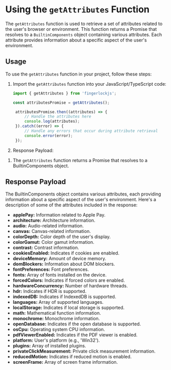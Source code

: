 # Using the `getAttributes` Function

The `getAttributes` function is used to retrieve a set of attributes related to the user's browser or environment. This function returns a Promise that resolves to a `BuiltinComponents` object containing various attributes. Each attribute provides information about a specific aspect of the user's environment.

## Usage

To use the `getAttributes` function in your project, follow these steps:

1. Import the `getAttributes` function into your JavaScript/TypeScript code:

   ```javascript
   import { getAttributes } from 'fingerlockjs';

   const attributesPromise = getAttributes();

    attributesPromise.then((attributes) => {
        // Handle the attributes here
        console.log(attributes);
    }).catch((error) => {
        // Handle any errors that occur during attribute retrieval
        console.error(error);
    });
    ```
2. Response Payload:

<ol>
  <li>The <code>getAttributes</code> function returns a Promise that resolves to a BuiltinComponents object.</li>
</ol>

<h2>Response Payload</h2>
<p>The BuiltinComponents object contains various attributes, each providing information about a specific aspect of the user's environment. Here's a description of some of the attributes included in the response:</p>

<ul>
  <li><span style="font-weight: bold">applePay:</span> Information related to Apple Pay.</li>
  <li><span style="font-weight: bold">architecture:</span> Architecture information.</li>
  <li><span style="font-weight: bold">audio:</span> Audio-related information.</li>
  <li><span style="font-weight: bold">canvas:</span> Canvas-related information.</li>
  <li><span style="font-weight: bold">colorDepth:</span> Color depth of the user's display.</li>
  <li><span style="font-weight: bold">colorGamut:</span> Color gamut information.</li>
  <li><span style="font-weight: bold">contrast:</span> Contrast information.</li>
  <li><span style="font-weight: bold">cookiesEnabled:</span> Indicates if cookies are enabled.</li>
  <li><span style="font-weight: bold">deviceMemory:</span> Amount of device memory.</li>
  <li><span style="font-weight: bold">domBlockers:</span> Information about DOM blockers.</li>
  <li><span style="font-weight: bold">fontPreferences:</span> Font preferences.</li>
  <li><span style="font-weight: bold">fonts:</span> Array of fonts installed on the device.</li>
  <li><span style="font-weight: bold">forcedColors:</span> Indicates if forced colors are enabled.</li>
  <li><span style="font-weight: bold">hardwareConcurrency:</span> Number of hardware threads.</li>
  <li><span style="font-weight: bold">hdr:</span> Indicates if HDR is supported.</li>
  <li><span style="font-weight: bold">indexedDB:</span> Indicates if IndexedDB is supported.</li>
  <li><span style="font-weight: bold">languages:</span> Array of supported languages.</li>
  <li><span style="font-weight: bold">localStorage:</span> Indicates if local storage is supported.</li>
  <li><span style="font-weight: bold">math:</span> Mathematical function information.</li>
  <li><span style="font-weight: bold">monochrome:</span> Monochrome information.</li>
  <li><span style="font-weight: bold">openDatabase:</span> Indicates if the open database is supported.</li>
  <li><span style="font-weight: bold">osCpu:</span> Operating system CPU information.</li>
  <li><span style="font-weight: bold">pdfViewerEnabled:</span> Indicates if the PDF viewer is enabled.</li>
  <li><span style="font-weight: bold">platform:</span> User's platform (e.g., 'Win32').</li>
  <li><span style="font-weight: bold">plugins:</span> Array of installed plugins.</li>
  <li><span style="font-weight: bold">privateClickMeasurement:</span> Private click measurement information.</li>
  <li><span style="font-weight: bold">reducedMotion:</span> Indicates if reduced motion is enabled.</li>
  <li><span style="font-weight: bold">screenFrame:</span> Array of screen frame information.</li>
</ul>

